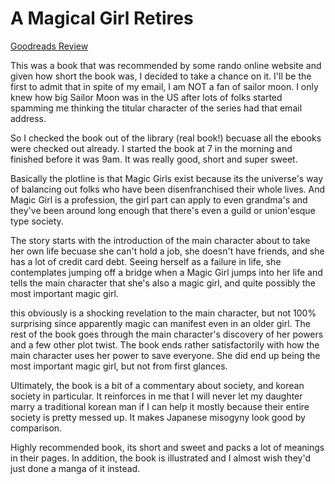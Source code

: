 # A Magical Girl Retires
[Goodreads Review](https://www.goodreads.com/review/show/6775857567)

This was a book that was recommended by some rando online website and given how short the book was, I decided to take a chance on it. I'll be the first to admit that in spite of my email, I am NOT a fan of sailor moon. I only knew how big Sailor Moon was in the US after lots of folks started spamming me thinking the titular character of the series had that email address.

So I checked the book out of the library (real book!) becuase all the ebooks were checked out already. I started the book at 7 in the morning and finished before it was 9am. It was really good, short and super sweet.

Basically the plotline is that Magic Girls exist because its the universe's way of balancing out folks who have been disenfranchised their whole lives. And Magic Girl is a profession, the girl part can apply to even grandma's and they've been around long enough that there's even a guild or union'esque type society.

The story starts with the introduction of the main character about to take her own life becuase she can't hold a job, she doesn't have friends, and she has a lot of credit card debt. Seeing herself as a failure in life, she contemplates jumping off a bridge when a Magic Girl jumps into her life and tells the main character that she's also a magic girl, and quite possibly the most important magic girl.

this obviously is a shocking revelation to the main character, but not 100% surprising since apparently magic can manifest even in an older girl. The rest of the book goes through the main character's discovery of her powers and a few other plot twist. The book ends rather satisfactorily with how the main character uses her power to save everyone. She did end up being the most important magic girl, but not from first glances.

Ultimately, the book is a bit of a commentary about society, and korean society in particular. It reinforces in me that I will never let my daughter marry a traditional korean man if I can help it mostly because their entire society is pretty messed up. It makes Japanese misogyny look good by comparison.

Highly recommended book, its short and sweet and packs a lot of meanings in their pages. In addition, the book is illustrated and I almost wish they'd just done a manga of it instead.
